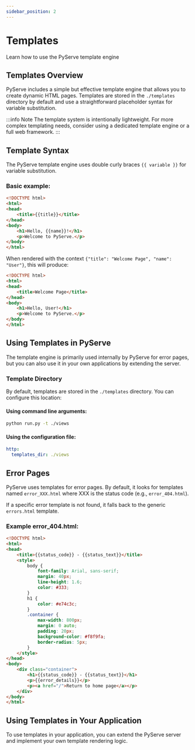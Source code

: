 ```yaml
---
sidebar_position: 2
---
```


# Templates

Learn how to use the PyServe template engine

## Templates Overview

PyServe includes a simple but effective template engine that allows you to create dynamic HTML pages. Templates are stored in the `./templates` directory by default and use a straightforward placeholder syntax for variable substitution.

:::info Note
The template system is intentionally lightweight. For more complex templating needs, consider using a dedicated template engine or a full web framework.
:::

## Template Syntax

The PyServe template engine uses double curly braces `{{ variable }}` for variable substitution.

### Basic example:

```html
<!DOCTYPE html>
<html>
<head>
    <title>{{title}}</title>
</head>
<body>
    <h1>Hello, {{name}}!</h1>
    <p>Welcome to PyServe.</p>
</body>
</html>
```

When rendered with the context `{"title": "Welcome Page", "name": "User"}`, this will produce:

```html
<!DOCTYPE html>
<html>
<head>
    <title>Welcome Page</title>
</head>
<body>
    <h1>Hello, User!</h1>
    <p>Welcome to PyServe.</p>
</body>
</html>
```

## Using Templates in PyServe

The template engine is primarily used internally by PyServe for error pages, but you can also use it in your own applications by extending the server.

### Template Directory

By default, templates are stored in the `./templates` directory. You can configure this location:

#### Using command line arguments:

```bash
python run.py -t ./views
```

#### Using the configuration file:

```yaml
http:
  templates_dir: ./views
```

## Error Pages

PyServe uses templates for error pages. By default, it looks for templates named `error_XXX.html` where XXX is the status code (e.g., `error_404.html`).

If a specific error template is not found, it falls back to the generic `errors.html` template.

### Example error_404.html:

```html
<!DOCTYPE html>
<html>
<head>
    <title>{{status_code}} - {{status_text}}</title>
    <style>
        body {
            font-family: Arial, sans-serif;
            margin: 40px;
            line-height: 1.6;
            color: #333;
        }
        h1 {
            color: #e74c3c;
        }
        .container {
            max-width: 800px;
            margin: 0 auto;
            padding: 20px;
            background-color: #f8f9fa;
            border-radius: 5px;
        }
    </style>
</head>
<body>
    <div class="container">
        <h1>{{status_code}} - {{status_text}}</h1>
        <p>{{error_details}}</p>
        <p><a href="/">Return to home page</a></p>
    </div>
</body>
</html>
```

## Using Templates in Your Application

To use templates in your application, you can extend the PyServe server and implement your own template rendering logic.
